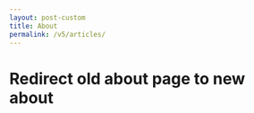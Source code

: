 ```yaml
---
layout: post-custom
title: About
permalink: /v5/articles/
---
```


<meta http-equiv="refresh" content="0; url=http://archondigital.com/#blog">
<link rel="canonical" href="http://archondigital.com/#blog" />

# Redirect old about page to new about